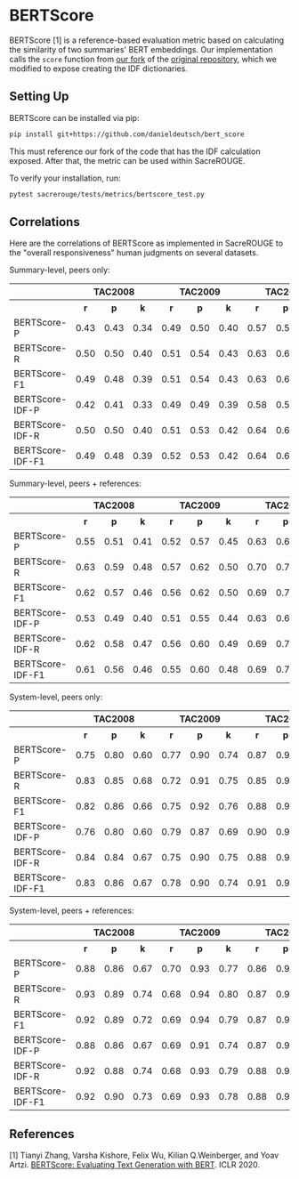 # BERTScore
BERTScore [1] is a reference-based evaluation metric based on calculating the similarity of two summaries' BERT embeddings.
Our implementation calls the `score` function from [our fork](https://github.com/danieldeutsch/bert_score) of the [original repository](https://github.com/Tiiiger/bert_score), which we modified to expose creating the IDF dictionaries.

## Setting Up
BERTScore can be installed via pip:
```bash
pip install git+https://github.com/danieldeutsch/bert_score
```
This must reference our fork of the code that has the IDF calculation exposed.
After that, the metric can be used within SacreROUGE.

To verify your installation, run:
```bash
pytest sacrerouge/tests/metrics/bertscore_test.py
```

## Correlations
Here are the correlations of BERTScore as implemented in SacreROUGE to the "overall responsiveness" human judgments on several datasets.

Summary-level, peers only:
<table>
<tr>
<th></th>
<th colspan="3">TAC2008</th>
<th colspan="3">TAC2009</th>
<th colspan="3">TAC2010</th>
<th colspan="3">TAC2011</th>
</tr>
<tr>
<th></th>
<th>r</th>
<th>p</th>
<th>k</th>
<th>r</th>
<th>p</th>
<th>k</th>
<th>r</th>
<th>p</th>
<th>k</th>
<th>r</th>
<th>p</th>
<th>k</th>
</tr>
<tr>
<td>BERTScore-P</td>
<td>0.43</td>
<td>0.43</td>
<td>0.34</td>
<td>0.49</td>
<td>0.50</td>
<td>0.40</td>
<td>0.57</td>
<td>0.58</td>
<td>0.47</td>
<td>0.46</td>
<td>0.47</td>
<td>0.38</td>
</tr>
<tr>
<td>BERTScore-R</td>
<td>0.50</td>
<td>0.50</td>
<td>0.40</td>
<td>0.51</td>
<td>0.54</td>
<td>0.43</td>
<td>0.63</td>
<td>0.63</td>
<td>0.52</td>
<td>0.45</td>
<td>0.53</td>
<td>0.43</td>
</tr>
<tr>
<td>BERTScore-F1</td>
<td>0.49</td>
<td>0.48</td>
<td>0.39</td>
<td>0.51</td>
<td>0.54</td>
<td>0.43</td>
<td>0.63</td>
<td>0.63</td>
<td>0.51</td>
<td>0.45</td>
<td>0.52</td>
<td>0.42</td>
</tr>
<tr>
<td>BERTScore-IDF-P</td>
<td>0.42</td>
<td>0.41</td>
<td>0.33</td>
<td>0.49</td>
<td>0.49</td>
<td>0.39</td>
<td>0.58</td>
<td>0.59</td>
<td>0.47</td>
<td>0.46</td>
<td>0.45</td>
<td>0.36</td>
</tr>
<tr>
<td>BERTScore-IDF-R</td>
<td>0.50</td>
<td>0.50</td>
<td>0.40</td>
<td>0.51</td>
<td>0.53</td>
<td>0.42</td>
<td>0.64</td>
<td>0.63</td>
<td>0.52</td>
<td>0.45</td>
<td>0.53</td>
<td>0.43</td>
</tr>
<tr>
<td>BERTScore-IDF-F1</td>
<td>0.49</td>
<td>0.48</td>
<td>0.39</td>
<td>0.52</td>
<td>0.53</td>
<td>0.42</td>
<td>0.64</td>
<td>0.63</td>
<td>0.52</td>
<td>0.46</td>
<td>0.51</td>
<td>0.41</td>
</tr>
</table>

Summary-level, peers + references:
<table>
<tr>
<th></th>
<th colspan="3">TAC2008</th>
<th colspan="3">TAC2009</th>
<th colspan="3">TAC2010</th>
<th colspan="3">TAC2011</th>
</tr>
<tr>
<th></th>
<th>r</th>
<th>p</th>
<th>k</th>
<th>r</th>
<th>p</th>
<th>k</th>
<th>r</th>
<th>p</th>
<th>k</th>
<th>r</th>
<th>p</th>
<th>k</th>
</tr>
<tr>
<td>BERTScore-P</td>
<td>0.55</td>
<td>0.51</td>
<td>0.41</td>
<td>0.52</td>
<td>0.57</td>
<td>0.45</td>
<td>0.63</td>
<td>0.65</td>
<td>0.53</td>
<td>0.42</td>
<td>0.53</td>
<td>0.43</td>
</tr>
<tr>
<td>BERTScore-R</td>
<td>0.63</td>
<td>0.59</td>
<td>0.48</td>
<td>0.57</td>
<td>0.62</td>
<td>0.50</td>
<td>0.70</td>
<td>0.71</td>
<td>0.59</td>
<td>0.41</td>
<td>0.61</td>
<td>0.50</td>
</tr>
<tr>
<td>BERTScore-F1</td>
<td>0.62</td>
<td>0.57</td>
<td>0.46</td>
<td>0.56</td>
<td>0.62</td>
<td>0.50</td>
<td>0.69</td>
<td>0.70</td>
<td>0.58</td>
<td>0.41</td>
<td>0.58</td>
<td>0.48</td>
</tr>
<tr>
<td>BERTScore-IDF-P</td>
<td>0.53</td>
<td>0.49</td>
<td>0.40</td>
<td>0.51</td>
<td>0.55</td>
<td>0.44</td>
<td>0.63</td>
<td>0.65</td>
<td>0.53</td>
<td>0.42</td>
<td>0.51</td>
<td>0.41</td>
</tr>
<tr>
<td>BERTScore-IDF-R</td>
<td>0.62</td>
<td>0.58</td>
<td>0.47</td>
<td>0.56</td>
<td>0.60</td>
<td>0.49</td>
<td>0.69</td>
<td>0.71</td>
<td>0.59</td>
<td>0.41</td>
<td>0.60</td>
<td>0.49</td>
</tr>
<tr>
<td>BERTScore-IDF-F1</td>
<td>0.61</td>
<td>0.56</td>
<td>0.46</td>
<td>0.55</td>
<td>0.60</td>
<td>0.48</td>
<td>0.69</td>
<td>0.70</td>
<td>0.58</td>
<td>0.42</td>
<td>0.57</td>
<td>0.47</td>
</tr>
</table>

System-level, peers only:
<table>
<tr>
<th></th>
<th colspan="3">TAC2008</th>
<th colspan="3">TAC2009</th>
<th colspan="3">TAC2010</th>
<th colspan="3">TAC2011</th>
</tr>
<tr>
<th></th>
<th>r</th>
<th>p</th>
<th>k</th>
<th>r</th>
<th>p</th>
<th>k</th>
<th>r</th>
<th>p</th>
<th>k</th>
<th>r</th>
<th>p</th>
<th>k</th>
</tr>
<tr>
<td>BERTScore-P</td>
<td>0.75</td>
<td>0.80</td>
<td>0.60</td>
<td>0.77</td>
<td>0.90</td>
<td>0.74</td>
<td>0.87</td>
<td>0.91</td>
<td>0.76</td>
<td>0.78</td>
<td>0.77</td>
<td>0.61</td>
</tr>
<tr>
<td>BERTScore-R</td>
<td>0.83</td>
<td>0.85</td>
<td>0.68</td>
<td>0.72</td>
<td>0.91</td>
<td>0.75</td>
<td>0.85</td>
<td>0.93</td>
<td>0.79</td>
<td>0.77</td>
<td>0.87</td>
<td>0.69</td>
</tr>
<tr>
<td>BERTScore-F1</td>
<td>0.82</td>
<td>0.86</td>
<td>0.66</td>
<td>0.75</td>
<td>0.92</td>
<td>0.76</td>
<td>0.88</td>
<td>0.93</td>
<td>0.79</td>
<td>0.78</td>
<td>0.85</td>
<td>0.69</td>
</tr>
<tr>
<td>BERTScore-IDF-P</td>
<td>0.76</td>
<td>0.80</td>
<td>0.60</td>
<td>0.79</td>
<td>0.87</td>
<td>0.69</td>
<td>0.90</td>
<td>0.92</td>
<td>0.77</td>
<td>0.79</td>
<td>0.75</td>
<td>0.58</td>
</tr>
<tr>
<td>BERTScore-IDF-R</td>
<td>0.84</td>
<td>0.84</td>
<td>0.67</td>
<td>0.75</td>
<td>0.90</td>
<td>0.75</td>
<td>0.88</td>
<td>0.92</td>
<td>0.78</td>
<td>0.77</td>
<td>0.88</td>
<td>0.71</td>
</tr>
<tr>
<td>BERTScore-IDF-F1</td>
<td>0.83</td>
<td>0.86</td>
<td>0.67</td>
<td>0.78</td>
<td>0.90</td>
<td>0.74</td>
<td>0.91</td>
<td>0.96</td>
<td>0.82</td>
<td>0.78</td>
<td>0.84</td>
<td>0.67</td>
</tr>
</table>

System-level, peers + references:
<table>
<tr>
<th></th>
<th colspan="3">TAC2008</th>
<th colspan="3">TAC2009</th>
<th colspan="3">TAC2010</th>
<th colspan="3">TAC2011</th>
</tr>
<tr>
<th></th>
<th>r</th>
<th>p</th>
<th>k</th>
<th>r</th>
<th>p</th>
<th>k</th>
<th>r</th>
<th>p</th>
<th>k</th>
<th>r</th>
<th>p</th>
<th>k</th>
</tr>
<tr>
<td>BERTScore-P</td>
<td>0.88</td>
<td>0.86</td>
<td>0.67</td>
<td>0.70</td>
<td>0.93</td>
<td>0.77</td>
<td>0.86</td>
<td>0.94</td>
<td>0.80</td>
<td>0.50</td>
<td>0.85</td>
<td>0.70</td>
</tr>
<tr>
<td>BERTScore-R</td>
<td>0.93</td>
<td>0.89</td>
<td>0.74</td>
<td>0.68</td>
<td>0.94</td>
<td>0.80</td>
<td>0.87</td>
<td>0.95</td>
<td>0.83</td>
<td>0.49</td>
<td>0.92</td>
<td>0.76</td>
</tr>
<tr>
<td>BERTScore-F1</td>
<td>0.92</td>
<td>0.89</td>
<td>0.72</td>
<td>0.69</td>
<td>0.94</td>
<td>0.79</td>
<td>0.87</td>
<td>0.96</td>
<td>0.83</td>
<td>0.50</td>
<td>0.90</td>
<td>0.76</td>
</tr>
<tr>
<td>BERTScore-IDF-P</td>
<td>0.88</td>
<td>0.86</td>
<td>0.67</td>
<td>0.69</td>
<td>0.91</td>
<td>0.74</td>
<td>0.87</td>
<td>0.94</td>
<td>0.80</td>
<td>0.51</td>
<td>0.83</td>
<td>0.66</td>
</tr>
<tr>
<td>BERTScore-IDF-R</td>
<td>0.92</td>
<td>0.88</td>
<td>0.74</td>
<td>0.68</td>
<td>0.93</td>
<td>0.79</td>
<td>0.88</td>
<td>0.95</td>
<td>0.83</td>
<td>0.49</td>
<td>0.92</td>
<td>0.77</td>
</tr>
<tr>
<td>BERTScore-IDF-F1</td>
<td>0.92</td>
<td>0.90</td>
<td>0.73</td>
<td>0.69</td>
<td>0.93</td>
<td>0.78</td>
<td>0.88</td>
<td>0.96</td>
<td>0.84</td>
<td>0.50</td>
<td>0.90</td>
<td>0.75</td>
</tr>
</table>

## References
[1] Tianyi Zhang, Varsha Kishore, Felix Wu, Kilian Q.Weinberger, and Yoav Artzi. [BERTScore: Evaluating Text Generation with BERT](https://arxiv.org/abs/1904.09675). ICLR 2020.